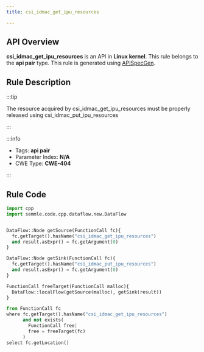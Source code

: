 ```yaml
---
title: csi_idmac_get_ipu_resources

---
```



## API Overview
**csi_idmac_get_ipu_resources** is an API in **Linux kernel**. This rule belongs to the **api pair** type. This rule is generated using [APISpecGen](../../tools/APISpecGen).
## Rule Description

:::tip

The resource acquired by csi_idmac_get_ipu_resources must be properly released using csi_idmac_put_ipu_resources

:::

:::info

- Tags: **api pair**
- Parameter Index: **N/A**
- CWE Type: **CWE-404**

:::

## Rule Code
```python
import cpp
import semmle.code.cpp.dataflow.new.DataFlow


DataFlow::Node getSource(FunctionCall fc){
  fc.getTarget().hasName("csi_idmac_get_ipu_resources")
  and result.asExpr() = fc.getArgument(0)
}

DataFlow::Node getSink(FunctionCall fc){
  fc.getTarget().hasName("csi_idmac_put_ipu_resources")
  and result.asExpr() = fc.getArgument(0)
}

FunctionCall freeTarget(FunctionCall malloc){
  DataFlow::localFlow(getSource(malloc), getSink(result))
}

from FunctionCall fc
where fc.getTarget().hasName("csi_idmac_get_ipu_resources")
      and not exists(
        FunctionCall free| 
        free = freeTarget(fc)
      )
select fc.getLocation()

    
```